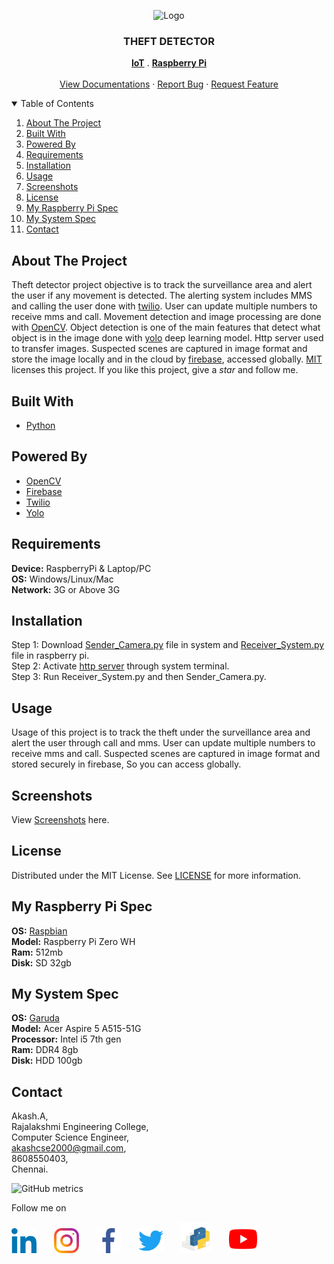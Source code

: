 <!-- PROJECT LOGO -->
<p align="center">
  <img src="https://github.com/Akash-Peace/IOT-PI-DL/blob/main/Screenshots/theft_detector_logo.png" alt="Logo" width="150" height="150">
  <h3 align="center">THEFT DETECTOR</h3>
  <p align="center">
    <a href="https://en.wikipedia.org/wiki/Internet_of_things"><strong>IoT</strong></a>
    .
    <a href="https://www.raspberrypi.org/"><strong>Raspberry Pi</strong></a>
    <br />
    <br />
    <a href="https://github.com/Akash-Peace/IOT-PI-DL/tree/main/Documentations">View Documentations</a>
    ·
    <a href="https://github.com/Akash-Peace/IOT-PI-DL/issues">Report Bug</a>
    ·
    <a href="https://github.com/Akash-Peace/IOT-PI-DL/issues">Request Feature</a>
  </p>
</p>



<!-- TABLE OF CONTENTS -->
<details open="open">
  <summary>Table of Contents</summary>
  <ol>
    <li><a href="#about-the-project">About The Project</a></li>
    <li><a href="#built-with">Built With</a></li>
    <li><a href="#powered-by">Powered By</a></li>
    <li><a href="#requirements">Requirements</a></li>
    <li><a href="#installation">Installation</a></li>
    <li><a href="#usage">Usage</a></li>
    <li><a href="#screenshots">Screenshots</a></li>
    <li><a href="#license">License</a></li>
    <li><a href="#my-raspberry-pi-spec">My Raspberry Pi Spec</a></li>
    <li><a href="#my-system-spec">My System Spec</a></li>
    <li><a href="#contact">Contact</a></li>
  </ol>
</details>



<!-- ABOUT THE PROJECT -->
## About The Project

Theft detector project objective is to track the surveillance area and alert the user if any movement is detected. The alerting system includes MMS and calling the user done with [twilio](https://www.twilio.com/). User can update multiple numbers to receive mms and call. Movement detection and image processing are done with [OpenCV](https://opencv.org/). Object detection is one of the main features that detect what object is in the image done with [yolo](https://pjreddie.com/darknet/yolo/) deep learning model. Http server used to transfer images. Suspected scenes are captured in image format and store the image locally and in the cloud by [firebase](https://firebase.google.com/), accessed globally. [MIT](https://github.com/Akash-Peace/INDUSTRIAL-WEBSITE/blob/main/LICENSE) licenses this project. If you like this project, give a _star_ and follow me.


## Built With

* [Python](https://www.python.org/)


## Powered By

* [OpenCV](https://opencv.org/)
* [Firebase](https://firebase.google.com/)
* [Twilio](https://www.twilio.com/)
* [Yolo](https://pjreddie.com/darknet/yolo/)


## Requirements

**Device:** RaspberryPi & Laptop/PC\
**OS:** Windows/Linux/Mac\
**Network:** 3G or Above 3G 


## Installation

Step 1: Download [Sender_Camera.py](https://github.com/Akash-Peace/IOT-PI-DL/blob/main/Program%20for%20individual%20system%20and%20camera/Theft_Detector_Sender(Camera).py) file in system and [Receiver_System.py](https://github.com/Akash-Peace/IOT-PI-DL/blob/main/Program%20for%20individual%20system%20and%20camera/Theft_Detector_Receiver(System).py) file in raspberry pi.\
Step 2: Activate [http server](https://github.com/Akash-Peace/IOT-PI-DL/blob/main/Documentations/terminal.txt) through system terminal.\
Step 3: Run Receiver_System.py and then Sender_Camera.py.


<!-- USAGE EXAMPLES -->
## Usage

Usage of this project is to track the theft under the surveillance area and alert the user through call and mms. User can update multiple numbers to receive mms and call. Suspected scenes are captured in image format and stored securely in firebase, So you can access globally.


## Screenshots

View [Screenshots](https://github.com/Akash-Peace/IOT-PI-DL/tree/main/Screenshots) here.


<!-- LICENSE -->
## License

Distributed under the MIT License. See [LICENSE](https://github.com/Akash-Peace/IOT-PI-DL/blob/main/LICENSE) for more information.



## My Raspberry Pi Spec

**OS:** [Raspbian](https://www.raspberrypi.org/software/operating-systems/)\
**Model:** Raspberry Pi Zero WH\
**Ram:** 512mb\
**Disk:** SD 32gb


## My System Spec

**OS:** [Garuda](https://garudalinux.org/)\
**Model:** Acer Aspire 5 A515-51G\
**Processor:** Intel i5 7th gen\
**Ram:** DDR4 8gb\
**Disk:** HDD 100gb


<!-- CONTACT -->
## Contact

Akash.A,\
Rajalakshmi Engineering College,\
Computer Science Engineer,\
akashcse2000@gmail.com,\
8608550403,\
Chennai.


![GitHub metrics](https://metrics.lecoq.io/Akash-Peace)  

Follow me on

[<img src='https://github.com/Akash-Peace/INDUSTRIAL-WEBSITE/blob/main/images/linkedin.png' alt='linkedin' height='40'>](https://www.linkedin.com/in/akash-2000-cse) &nbsp; &nbsp; &nbsp; [<img src='https://github.com/Akash-Peace/INDUSTRIAL-WEBSITE/blob/main/images/instagram.png' alt='instagram' height='40'>](https://www.instagram.com/nocturnal_lad) &nbsp; &nbsp; &nbsp; [<img src='https://github.com/Akash-Peace/INDUSTRIAL-WEBSITE/blob/main/images/facebook.png' alt='facebook' height='40'>](https://www.facebook.com/profile.php?id=100061841000593) &nbsp; &nbsp; &nbsp; [<img src='https://github.com/Akash-Peace/INDUSTRIAL-WEBSITE/blob/main/images/twitter.png' alt='twitter' height='40'>](https://twitter.com/AkashA53184506) &nbsp; &nbsp; &nbsp; [<img src='https://github.com/Akash-Peace/INDUSTRIAL-WEBSITE/blob/main/images/pypi.png' alt='pypi' height='50'>](https://pypi.org/user/Akash-Peace/) &nbsp; &nbsp; &nbsp; [<img src='https://github.com/Akash-Peace/INDUSTRIAL-WEBSITE/blob/main/images/youtube.png' alt='youtube' height='45'>](https://www.youtube.com/channel/UCmugCO6k7hgSZqaI1jzbelw/featured) 
